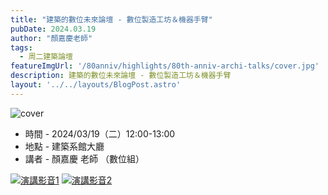 ```yaml
---
title: "建築的數位未來論壇 - 數位製造工坊＆機器手臂"
pubDate: 2024.03.19
author: "顏嘉慶老師"
tags:
  - 周二建築論壇
featureImgUrl: '/80anniv/highlights/80th-anniv-archi-talks/cover.jpg'
description: 建築的數位未來論壇 - 數位製造工坊＆機器手臂
layout: '../../layouts/BlogPost.astro'
---
```

![cover](/80anniv/highlights/80th-anniv-archi-talks/cover.jpg)


- 時間 - 2024/03/19（二）12:00-13:00
- 地點 - 建築系館大廳
- 講者 - 顏嘉慶 老師 （數位組）

[![演講影音1](https://img.youtube.com/vi/XeL193r9fHk/0.jpg)](https://www.youtube.com/watch?v=XeL193r9fHk)
[![演講影音2](https://img.youtube.com/vi/3qMypIrkTmk/0.jpg)](https://www.youtube.com/watch?v=3qMypIrkTmk)
